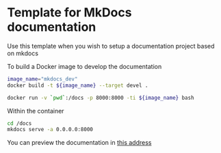 # Template for MkDocs documentation

Use this template when you wish to setup a documentation project based on mkdocs

To build a Docker image to develop the documentation

```bash
image_name="mkdocs_dev"
docker build -t ${image_name} --target devel .
```

```bash
docker run -v `pwd`:/docs -p 8000:8000 -ti ${image_name} bash
```

Within the container

```bash
cd /docs
mkdocs serve -a 0.0.0.0:8000
```

You can preview the documentation in [this address](http://localhost:8000)
